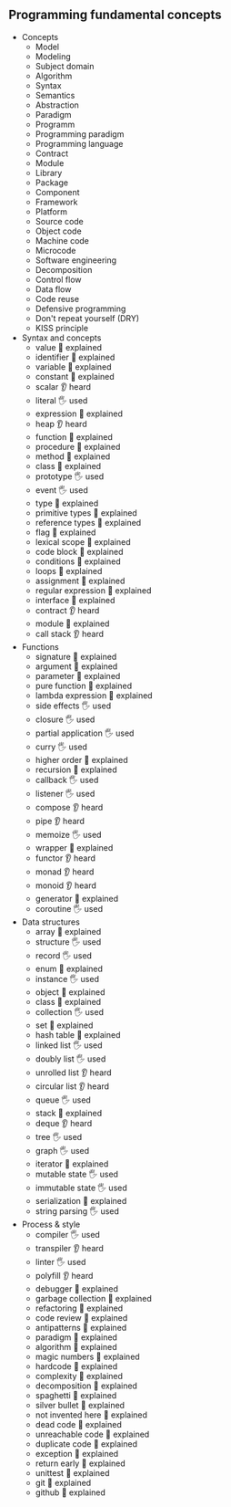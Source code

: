 ## Programming fundamental concepts

- Concepts
  - Model
  - Modeling
  - Subject domain
  - Algorithm
  - Syntax
  - Semantics
  - Abstraction
  - Paradigm
  - Programm
  - Programming paradigm
  - Programming language
  - Contract
  - Module
  - Library
  - Package
  - Component
  - Framework
  - Platform
  - Source code
  - Object code
  - Machine code
  - Microcode
  - Software engineering
  - Decomposition
  - Control flow
  - Data flow
  - Code reuse
  - Defensive programming
  - Don't repeat yourself (DRY)
  - KISS principle
- Syntax and concepts
  - value 🙋 explained
  - identifier 🙋 explained
  - variable 🙋 explained
  - constant 🙋 explained
  - scalar 👂 heard
  - literal 🖐️ used
  - expression 🙋 explained
  - heap 👂 heard
  - function 🙋 explained
  - procedure 🙋 explained
  - method 🙋 explained
  - class 🙋 explained
  - prototype 🖐️ used
  - event 🖐️ used
  - type 🙋 explained
  - primitive types 🙋 explained
  - reference types 🙋 explained
  - flag 🙋 explained
  - lexical scope 🙋 explained
  - code block 🙋 explained
  - conditions 🙋 explained
  - loops 🙋 explained
  - assignment 🙋 explained
  - regular expression 🙋 explained
  - interface 🙋 explained
  - contract 👂 heard
  - module 🙋 explained
  - call stack 👂 heard
- Functions
  - signature 🙋 explained
  - argument 🙋 explained
  - parameter 🙋 explained
  - pure function 🙋 explained
  - lambda expression 🙋 explained
  - side effects 🖐️ used
  - closure 🖐️ used
  - partial application 🖐️ used
  - curry 🖐️ used
  - higher order 🙋 explained
  - recursion 🙋 explained
  - callback 🖐️ used
  - listener 🖐️ used
  - compose 👂 heard
  - pipe 👂 heard
  - memoize 🖐️ used
  - wrapper 🙋 explained
  - functor 👂 heard
  - monad 👂 heard
  - monoid 👂 heard
  - generator 🙋 explained
  - coroutine 🖐️ used
- Data structures
  - array 🙋 explained
  - structure 🖐️ used
  - record 🖐️ used
  - enum 🙋 explained
  - instance 🖐️ used
  - object 🙋 explained
  - class 🙋 explained
  - collection 🖐️ used
  - set 🙋 explained
  - hash table 🙋 explained
  - linked list 🖐️ used
  - doubly list 🖐️ used
  - unrolled list 👂 heard
  - circular list 👂 heard
  - queue 🖐️ used
  - stack 🙋 explained
  - deque 👂 heard
  - tree 🖐️ used
  - graph 🖐️ used
  - iterator 🙋 explained
  - mutable state 🖐️ used
  - immutable state 🖐️ used
  - serialization 🙋 explained
  - string parsing 🖐️ used
- Process & style
  - compiler 🖐️ used
  - transpiler 👂 heard
  - linter 🖐️ used
  - polyfill 👂 heard
  - debugger 🙋 explained
  - garbage collection 🙋 explained
  - refactoring 🙋 explained
  - code review 🙋 explained
  - antipatterns 🙋 explained
  - paradigm 🙋 explained
  - algorithm 🙋 explained
  - magic numbers 🙋 explained
  - hardcode 🙋 explained
  - complexity 🙋 explained
  - decomposition 🙋 explained
  - spaghetti 🙋 explained
  - silver bullet 🙋 explained
  - not invented here 🙋 explained
  - dead code 🙋 explained
  - unreachable code 🙋 explained
  - duplicate code 🙋 explained
  - exception 🙋 explained
  - return early 🙋 explained
  - unittest 🙋 explained
  - git 🙋 explained
  - github 🙋 explained
